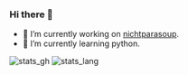 ### Hi there 👋

- 🔭 I’m currently working on [nichtparasoup](https://github.com/k4cg/nichtparasoup).
- 🌱 I’m currently learning python.

![stats_gh]
![stats_lang]

<!--
**jkowalleck/jkowalleck** is a ✨ _special_ ✨ repository because its `README.md` (this file) appears on your GitHub profile.

Here are some ideas to get you started:

- 👯 I’m looking to collaborate on ...
- 🤔 I’m looking for help with ...
- 💬 Ask me about ...
- 📫 How to reach me: ...
- 😄 Pronouns: ...
- ⚡ Fun fact: ...
-->

<!-- see https://github.com/anuraghazra/github-readme-stats -->
[stats_gh]:   https://github-readme-stats.vercel.app/api?username=jkowalleck&hide=stars&hide_border=true&show_icons=true&disable_animations=true "gh stats"
[stats_lang]: https://github-readme-stats.vercel.app/api/top-langs/?username=jkowalleck&hide_border=true&layout=compact "lang stats"
